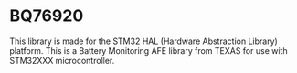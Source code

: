 # BQ76920
This library is made for the STM32 HAL (Hardware Abstraction Library) platform. This is a Battery Monitoring AFE library from TEXAS for use with STM32XXX microcontroller.
